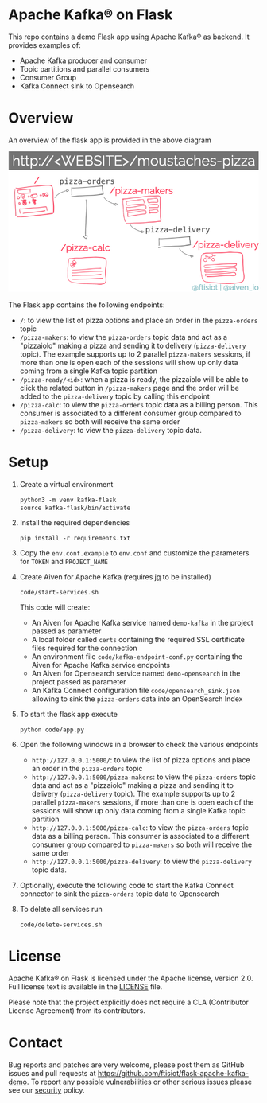Apache Kafka® on Flask
======================
This repo contains a demo Flask app using Apache Kafka® as backend. It provides examples of:

* Apache Kafka producer and consumer
* Topic partitions and parallel consumers
* Consumer Group
* Kafka Connect sink to Opensearch

Overview
========
An overview of the flask app is provided in the above diagram

![Flow of the Flask app](img/overall-diagram.jpg)

The Flask app contains the following endpoints:

* `/`: to view the list of pizza options and place an order in the `pizza-orders` topic
* `/pizza-makers`: to view the `pizza-orders` topic data and act as a "pizzaiolo" making a pizza and sending it to delivery (`pizza-delivery` topic). The example supports up to 2 parallel `pizza-makers` sessions, if more than one is open each of the sessions will show up only data coming from a single Kafka topic partition
* `/pizza-ready/<id>`: when a pizza is ready, the pizzaiolo will be able to click the related button in `/pizza-makers` page and the order will be added to the `pizza-delivery` topic by calling this endpoint
* `/pizza-calc`: to view the `pizza-orders` topic data as a billing person. This consumer is associated to a different consumer group compared to `pizza-makers` so both will receive the same order
* `/pizza-delivery`: to view the `pizza-delivery` topic data.

Setup
============

1. Create a virtual environment

   ```
   python3 -m venv kafka-flask
   source kafka-flask/bin/activate
   ```

2. Install the required dependencies

   ```
   pip install -r requirements.txt
   ```

3. Copy the `env.conf.example` to `env.conf` and customize the parameters for `TOKEN` and `PROJECT_NAME`

4. Create Aiven for Apache Kafka (requires [jq](https://stedolan.github.io/jq/) to be installed)

   ```
   code/start-services.sh
   ```

   This code will create:

   * An Aiven for Apache Kafka service named `demo-kafka` in the project passed as parameter
   * A local folder called `certs` containing the required SSL certificate files required for the connection
   * An environment file `code/kafka-endpoint-conf.py` containing the Aiven for Apache Kafka service endpoints
   * An Aiven for Opensearch service named `demo-opensearch` in the project passed as parameter
   * An Kafka Connect configuration file `code/opensearch_sink.json` allowing to sink the `pizza-orders` data into an OpenSearch Index

5. To start the flask app execute

   ```
   python code/app.py
   ```

6. Open the following windows in a browser to check the various endpoints

   * `http://127.0.0.1:5000/`: to view the list of pizza options and place an order in the `pizza-orders` topic
   * `http://127.0.0.1:5000/pizza-makers`: to view the `pizza-orders` topic data and act as a "pizzaiolo" making a pizza and sending it to delivery (`pizza-delivery` topic). The example supports up to 2 parallel `pizza-makers` sessions, if more than one is open each of the sessions will show up only data coming from a single Kafka topic partition
   * `http://127.0.0.1:5000/pizza-calc`: to view the `pizza-orders` topic data as a billing person. This consumer is associated to a different consumer group compared to `pizza-makers` so both will receive the same order
   * `http://127.0.0.1:5000/pizza-delivery`: to view the `pizza-delivery` topic data.

7. Optionally, execute the following code to start the Kafka Connect connector to sink the `pizza-orders` topic data to Opensearch

8. To delete all services run

   ```
   code/delete-services.sh
   ```


License
============
Apache Kafka® on Flask is licensed under the Apache license, version 2.0. Full license text is available in the [LICENSE](LICENSE) file.

Please note that the project explicitly does not require a CLA (Contributor License Agreement) from its contributors.

Contact
============
Bug reports and patches are very welcome, please post them as GitHub issues and pull requests at https://github.com/ftisiot/flask-apache-kafka-demo. 
To report any possible vulnerabilities or other serious issues please see our [security](SECURITY.md) policy.
